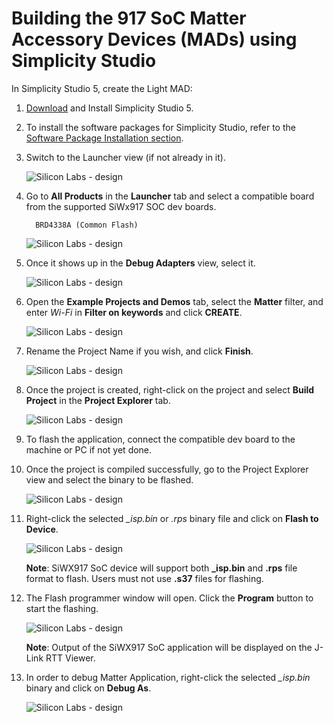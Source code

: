 # Building the 917 SoC Matter Accessory Devices (MADs) using Simplicity Studio

In Simplicity Studio 5, create the Light MAD:

1. [Download](https://www.silabs.com/developers/simplicity-studio) and Install Simplicity Studio 5.
2. To install the software packages for Simplicity Studio, refer to the [Software Package Installation section](/matter/{build-docspace-version}/matter-wifi-getting-started-example/software-installation#installation-of-software-packages).

3. Switch to the Launcher view (if not already in it).

    ![Silicon Labs - design](images/siwx917-launcher.png)

4. Go to **All Products** in the **Launcher** tab and select a compatible board from the supported SiWx917 SOC dev boards.

    ```shell
      BRD4338A (Common Flash)
    ```

    ![Silicon Labs - design](images/siwx917-board.png)

5. Once it shows up in the **Debug Adapters** view, select it.

    ![Silicon Labs - design](images/siwx917-soc-debugadapter.png)

6. Open the **Example Projects and Demos** tab, select the **Matter** filter, and enter *Wi-Fi* in **Filter on keywords** and click **CREATE**.

    ![Silicon Labs - design](images/siwx917-project-create.png)

7. Rename the Project Name if you wish, and click **Finish**.

    ![Silicon Labs - design](images/siwx917-proj-config.png)

8. Once the project is created, right-click on the project and select **Build Project** in the **Project Explorer** tab.

    ![Silicon Labs - design](images/siwx917-build-proj.png)

9. To flash the application, connect the compatible dev board to the machine or PC if not yet done.

10. Once the project is compiled successfully, go to the Project Explorer view and select the binary to be flashed.

    ![Silicon Labs - design](images/siwx917-binary-selection.png)

11. Right-click the selected *_isp.bin* or *.rps* binary file and click on **Flash to Device**.

    ![Silicon Labs - design](images/siwx917-flash.png)

    **Note**: SiWX917 SoC device will support both **_isp.bin** and **.rps** file format to flash.
    Users must not use **.s37** files for flashing.

12. The Flash programmer window will open. Click the **Program** button to start the flashing.

    ![Silicon Labs - design](images/siwx917-flash-programmer.png)

    **Note**: Output of the SiWX917 SoC application will be displayed on the J-Link RTT Viewer.

13. In order to debug Matter Application, right-click the selected *_isp.bin* binary and click on **Debug As**.

    ![Silicon Labs - design](images/siwx917-debug-page.png)
    
